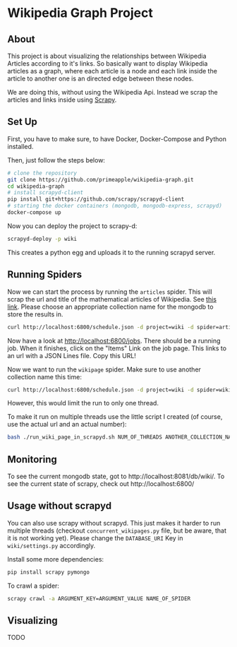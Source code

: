 # Wikipedia Graph Project

## About
This project is about visualizing the relationships between Wikipedia Articles according to it's links. So basically want to display Wikipedia articles as a graph, where each article is a node and each link inside the article to another one is an directed edge between these nodes.

We are doing this, without using the Wikipedia Api. Instead we scrap the articles and links inside using [Scrapy](https://scrapy.org/).


## Set Up
First, you have to make sure, to have Docker, Docker-Compose and Python installed.

Then, just follow the steps below:

```bash
# clone the repository
git clone https://github.com/primeapple/wikipedia-graph.git
cd wikipedia-graph
# install scrapyd-client
pip install git+https://github.com/scrapy/scrapyd-client
# starting the docker containers (mongodb, mongodb-express, scrapyd)
docker-compose up
```

Now you can deploy the project to scrapy-d:

```bash
scrapyd-deploy -p wiki
```

This creates a python egg and uploads it to the running scrapyd server.

## Running Spiders
Now we can start the process by running the `articles` spider. This will scrap the url and title of the mathematical articles of Wikipedia. See [this link](https://en.wikipedia.org/wiki/Wikipedia:WikiProject_Mathematics/List_of_mathematics_articles_(0%E2%80%939)).
Please choose an appropriate collection name for the mongodb to store the results in.

```bash
curl http://localhost:6800/schedule.json -d project=wiki -d spider=articles -d collection=COLLECTION_NAME
```

Now have a look at [http://localhost:6800/jobs](http://localhost:6800/jobs). There should be a running job. When it finishes, click on the "Items" Link on the job page. This links to an url with a JSON Lines file. Copy this URL!

Now we want to run the `wikipage` spider. Make sure to use another collection name this time:

```bash
curl http://localhost:6800/schedule.json -d project=wiki -d spider=wikipage -d link_start_url_list=LINK_TO_JSON_LINES_FILE -d collection=ANOTHER_COLLECTION_NAME
```

However, this would limit the run to only one thread.

To make it run on multiple threads use the little script I created (of course, use the actual url and an actual number):
```bash
bash ./run_wiki_page_in_scrapyd.sh NUM_OF_THREADS ANOTHER_COLLECTION_NAME LINK_TO_JSON_LINES_FILE
```

## Monitoring
To see the current mongodb state, got to http://localhost:8081/db/wiki/.
To see the current state of scrapy, check out http://localhost:6800/

## Usage without scrapyd
You can also use scrapy without scrapyd. This just makes it harder to run multiple threads (checkout `concurrent_wikipages.py` file, but be aware, that it is not working yet). Please change the `DATABASE_URI` Key in `wiki/settings.py` accordingly.

Install some more dependencies:
```bash
pip install scrapy pymongo
```

To crawl a spider:
```bash
scrapy crawl -a ARGUMENT_KEY=ARGUMENT_VALUE NAME_OF_SPIDER
```

## Visualizing
TODO